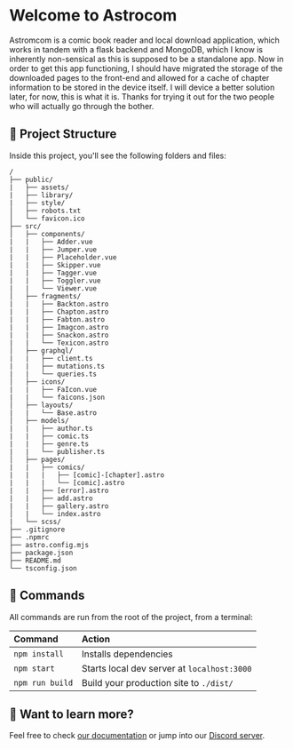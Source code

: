 # Welcome to Astrocom

Astromcom is a comic book reader and local download application, which works in tandem with a flask backend and MongoDB, which I know is inherently non-sensical as this is supposed to be a standalone app. Now in order to get this app functioning, I should have migrated the storage of the downloaded pages to the front-end and allowed for a cache of chapter information to be stored in the device itself. I will device a better solution later, for now, this is what it is. Thanks for trying it out for the two people who will actually go through the bother.

## 🚀 Project Structure

Inside this project, you'll see the following folders and files:

```
/
├── public/
|   ├── assets/
|   ├── library/
|   ├── style/
│   ├── robots.txt
│   └── favicon.ico
├── src/
│   ├── components/
|   |   ├── Adder.vue
|   |   ├── Jumper.vue
|   |   ├── Placeholder.vue
|   |   ├── Skipper.vue
|   |   ├── Tagger.vue
|   |   ├── Toggler.vue
|   |   └── Viewer.vue
│   ├── fragments/
|   |   ├── Backton.astro
|   |   ├── Chapton.astro
|   |   ├── Fabton.astro
|   |   ├── Imagcon.astro
|   |   ├── Snackon.astro
|   |   └── Texicon.astro
│   ├── graphql/
|   |   ├── client.ts
|   |   ├── mutations.ts
|   |   └── queries.ts
│   ├── icons/
|   |   ├── FaIcon.vue
|   |   └── faicons.json
│   ├── layouts/
|   |   └── Base.astro
│   ├── models/
|   |   ├── author.ts
|   |   ├── comic.ts
|   |   ├── genre.ts
|   |   └── publisher.ts
│   ├── pages/
|   |   ├── comics/
|   |   |   ├── [comic]-[chapter].astro
|   |   |   └── [comic].astro
|   |   ├── [error].astro
|   |   ├── add.astro
|   |   ├── gallery.astro
│   |   └── index.astro
|   └── scss/
├── .gitignore
├── .npmrc
├── astro.config.mjs
├── package.json
├── README.md
└── tsconfig.json

```


## 🧞 Commands

All commands are run from the root of the project, from a terminal:

| Command         | Action                                      |
|:----------------|:--------------------------------------------|
| `npm install`   | Installs dependencies                       |
| `npm start`     | Starts local dev server at `localhost:3000` |
| `npm run build` | Build your production site to `./dist/`     |

## 👀 Want to learn more?

Feel free to check [our documentation](https://github.com/snowpackjs/astro) or jump into our [Discord server](https://astro.build/chat).
